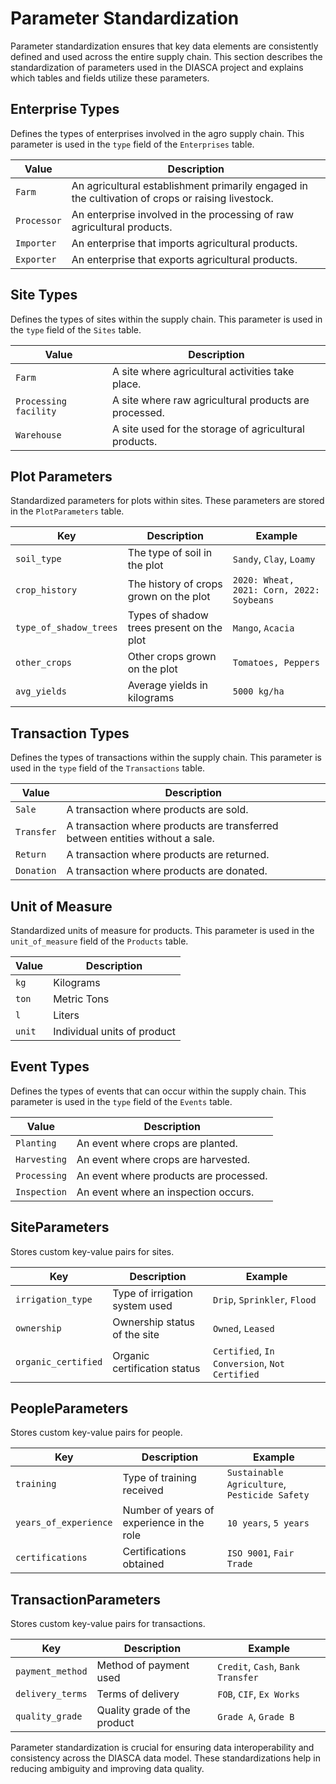 # Parameter Standardization

Parameter standardization ensures that key data elements are consistently defined and used across the entire supply chain. This section describes the standardization of parameters used in the DIASCA project and explains which tables and fields utilize these parameters.

## Enterprise Types

Defines the types of enterprises involved in the agro supply chain. This parameter is used in the `type` field of the `Enterprises` table.

| Value        | Description                                                     |
|--------------|-----------------------------------------------------------------|
| `Farm`       | An agricultural establishment primarily engaged in the cultivation of crops or raising livestock. |
| `Processor`  | An enterprise involved in the processing of raw agricultural products. |
| `Importer`   | An enterprise that imports agricultural products.               |
| `Exporter`   | An enterprise that exports agricultural products.               |

## Site Types

Defines the types of sites within the supply chain. This parameter is used in the `type` field of the `Sites` table.

| Value                | Description                                      |
|----------------------|--------------------------------------------------|
| `Farm`               | A site where agricultural activities take place. |
| `Processing facility`| A site where raw agricultural products are processed. |
| `Warehouse`          | A site used for the storage of agricultural products. |

## Plot Parameters

Standardized parameters for plots within sites. These parameters are stored in the `PlotParameters` table.

| Key                   | Description                                      | Example                                   |
|-----------------------|--------------------------------------------------|-------------------------------------------|
| `soil_type`           | The type of soil in the plot                     | `Sandy`, `Clay`, `Loamy`                  |
| `crop_history`        | The history of crops grown on the plot           | `2020: Wheat, 2021: Corn, 2022: Soybeans` |
| `type_of_shadow_trees`| Types of shadow trees present on the plot        | `Mango`, `Acacia`                         |
| `other_crops`         | Other crops grown on the plot                    | `Tomatoes, Peppers`                       |
| `avg_yields`          | Average yields in kilograms                      | `5000 kg/ha`                              |

## Transaction Types

Defines the types of transactions within the supply chain. This parameter is used in the `type` field of the `Transactions` table. 

| Value       | Description                                      |
|-------------|--------------------------------------------------|
| `Sale`      | A transaction where products are sold. |
| `Transfer`  | A transaction where products are transferred between entities without a sale. |
| `Return`    | A transaction where products are returned.       |
| `Donation`  | A transaction where products are donated.        |

## Unit of Measure

Standardized units of measure for products. This parameter is used in the `unit_of_measure` field of the `Products` table.

| Value        | Description                      |
|--------------|----------------------------------|
| `kg`         | Kilograms                        |
| `ton`        | Metric Tons                      |
| `l`          | Liters                           |
| `unit`       | Individual units of product      |

## Event Types

Defines the types of events that can occur within the supply chain. This parameter is used in the `type` field of the `Events` table.

| Value        | Description                                      |
|--------------|--------------------------------------------------|
| `Planting`   | An event where crops are planted.                |
| `Harvesting` | An event where crops are harvested.              |
| `Processing` | An event where products are processed.           |
| `Inspection` | An event where an inspection occurs.             |

## SiteParameters

Stores custom key-value pairs for sites.

| Key                | Description                             | Example                                    |
|--------------------|-----------------------------------------|--------------------------------------------|
| `irrigation_type`  | Type of irrigation system used          | `Drip`, `Sprinkler`, `Flood`               |
| `ownership`        | Ownership status of the site            | `Owned`, `Leased`                          |
| `organic_certified`| Organic certification status            | `Certified`, `In Conversion`, `Not Certified` |

## PeopleParameters

Stores custom key-value pairs for people.

| Key                | Description                             | Example                                    |
|--------------------|-----------------------------------------|--------------------------------------------|
| `training`         | Type of training received               | `Sustainable Agriculture`, `Pesticide Safety` |
| `years_of_experience` | Number of years of experience in the role | `10 years`, `5 years`                      |
| `certifications`   | Certifications obtained                 | `ISO 9001`, `Fair Trade`                   |

## TransactionParameters

Stores custom key-value pairs for transactions.

| Key                | Description                             | Example                                    |
|--------------------|-----------------------------------------|--------------------------------------------|
| `payment_method`   | Method of payment used                  | `Credit`, `Cash`, `Bank Transfer`          |
| `delivery_terms`   | Terms of delivery                       | `FOB`, `CIF`, `Ex Works`                   |
| `quality_grade`    | Quality grade of the product            | `Grade A`, `Grade B`                       |

Parameter standardization is crucial for ensuring data interoperability and consistency across the DIASCA data model. These standardizations help in reducing ambiguity and improving data quality.
